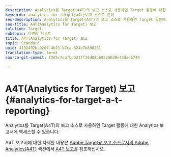 ```yaml
---
description: Analytics를 Target(A4T)의 보고 소스로 사용하면 Target 활동에 대한 Analytics 보고서에 액세스할 수 있습니다.
keywords: analytics for target;a4t;보고 소스로 분석
seo-description: Analytics를 Target(A4T)의 보고 소스로 사용하면 Target 활동에 대한 Analytics 보고서에 액세스할 수 있습니다.
seo-title: A4T(Analytics for Target) 보고
solution: Target
subtopic: 다변량 테스트
title: A4T(Analytics for Target) 보고
topic: Standard
uuid: 4132492b-92d7-4b21-b7ca-324e7b898251
translation-type: tm+mt
source-git-commit: f2d5c7eafbdb21ff26d88b692266d0e43dae6744

---
```



# A4T(Analytics for Target) 보고{#analytics-for-target-a-t-reporting}

Analytics를 Target(A4T)의 보고 소스로 사용하면 Target 활동에 대한 Analytics 보고서에 액세스할 수 있습니다.

A4T 보고서에 대한 자세한 내용은 [Adobe Target용 보고 소스로서의 Adobe Analytics(A4T)](../c-integrating-target-with-mac/a4t/a4t.md#concept_7540C8C04259434AB6EE33B09F47A1DE) 섹션에서 [A4T 보고](../c-integrating-target-with-mac/a4t/reporting.md#concept_716AF8D545AD404EAAEE99A6DB7B9483)를 참조하십시오.
